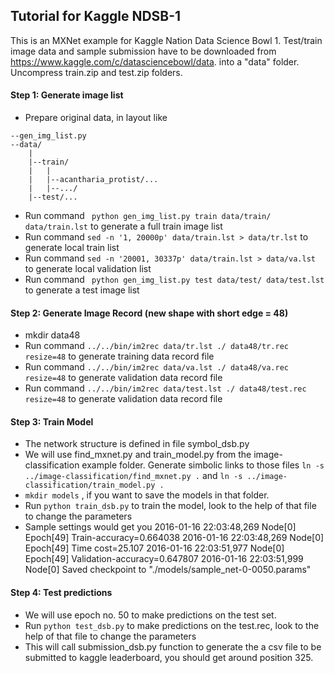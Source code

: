Tutorial for Kaggle NDSB-1
-----

This is an MXNet example for Kaggle Nation Data Science Bowl 1.
Test/train image data and sample submission have to be downloaded from https://www.kaggle.com/c/datasciencebowl/data. into a "data" folder.
Uncompress train.zip and test.zip folders.

#### Step 1: Generate image list
- Prepare original data, in layout like
```
--gen_img_list.py
--data/
    |
    |--train/
    |   |
    |   |--acantharia_protist/...
    |   |--.../
    |--test/...
```
- Run command ``` python gen_img_list.py train data/train/ data/train.lst``` to generate a full train image list
- Run command ```sed -n '1, 20000p' data/train.lst > data/tr.lst``` to generate local train list
- Run command ```sed -n '20001, 30337p' data/train.lst > data/va.lst``` to generate local validation list
- Run command ``` python gen_img_list.py test data/test/ data/test.lst``` to generate a test image list


#### Step 2: Generate Image Record (new shape with short edge = 48)
- mkdir data48 
- Run command ```../../bin/im2rec data/tr.lst ./ data48/tr.rec resize=48``` to generate training data record file
- Run command ```../../bin/im2rec data/va.lst ./ data48/va.rec resize=48``` to generate validation data record file
- Run command ```../../bin/im2rec data/test.lst ./ data48/test.rec resize=48``` to generate validation data record file

#### Step 3: Train Model
- The network structure is defined in file symbol_dsb.py
- We will use find_mxnet.py and train_model.py from the image-classification example folder. Generate simbolic links to those files ```ln -s ../image-classification/find_mxnet.py .``` and ```ln -s ../image-classification/train_model.py .```
- ```mkdir models``` , if you want to save the models in that folder.
- Run ```python train_dsb.py``` to train the model, look to the help of that file to change the parameters
- Sample settings would get you
2016-01-16 22:03:48,269 Node[0] Epoch[49] Train-accuracy=0.664038
2016-01-16 22:03:48,269 Node[0] Epoch[49] Time cost=25.107
2016-01-16 22:03:51,977 Node[0] Epoch[49] Validation-accuracy=0.647807
2016-01-16 22:03:51,999 Node[0] Saved checkpoint to "./models/sample_net-0-0050.params"

#### Step 4: Test predictions
- We will use epoch no. 50 to make predictions on the test set.
- Run ```python test_dsb.py``` to make predictions on the test.rec, look to the help of that file to change the parameters
- This will call submission_dsb.py function to generate the a csv file to be submitted to kaggle leaderboard, you should get around position 325.

